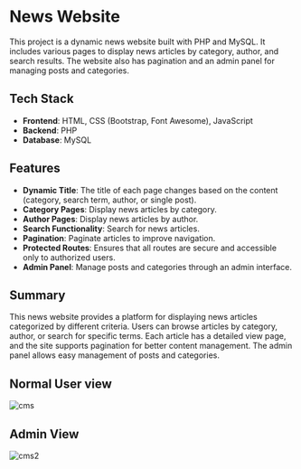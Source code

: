# News Website

This project is a dynamic news website built with PHP and MySQL. It includes various pages to display news articles by category, author, and search results. The website also has pagination and an admin panel for managing posts and categories.

## Tech Stack

- **Frontend**: HTML, CSS (Bootstrap, Font Awesome), JavaScript
- **Backend**: PHP
- **Database**: MySQL

## Features

- **Dynamic Title**: The title of each page changes based on the content (category, search term, author, or single post).
- **Category Pages**: Display news articles by category.
- **Author Pages**: Display news articles by author.
- **Search Functionality**: Search for news articles.
- **Pagination**: Paginate articles to improve navigation.
- **Protected Routes**: Ensures that all routes are secure and accessible only to authorized users.
- **Admin Panel**: Manage posts and categories through an admin interface.

## Summary

This news website provides a platform for displaying news articles categorized by different criteria. Users can browse articles by category, author, or search for specific terms. Each article has a detailed view page, and the site supports pagination for better content management. The admin panel allows easy management of posts and categories.

## Normal User view
![cms](https://github.com/Simranjit911/php-cms-website/assets/102350422/d6433bd5-59be-4e28-9761-8f73f5a81bda)

## Admin View
![cms2](https://github.com/Simranjit911/php-cms-website/assets/102350422/0587b187-e43b-4378-a607-235fb6a8f9d1)

